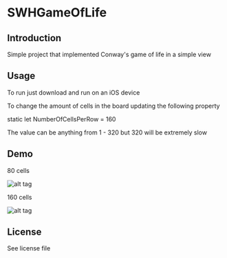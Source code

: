 # SWHGameOfLife

## Introduction

Simple project that implemented Conway's game of life in a simple view

## Usage

To run just download and run on an iOS device

To change the amount of cells in the board updating the following property

static let NumberOfCellsPerRow = 160

The value can be anything from 1 - 320 but 320 will be extremely slow

## Demo

80 cells 

![alt tag](https://cdn.pbrd.co/images/1f3lNijx.png)

160 cells

![alt tag](https://cdn.pbrd.co/images/1f3sZQTs.png)

## License

See license file
